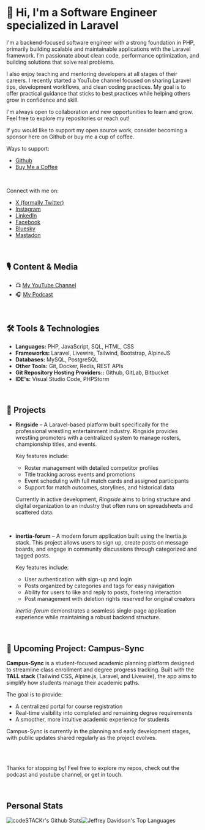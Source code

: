 # 👋 Hi, I'm a Software Engineer specialized in Laravel

I'm a backend-focused software engineer with a strong foundation in PHP, primarily building scalable and maintainable applications with the Laravel framework. I’m passionate about clean code, performance optimization, and building solutions that solve real problems.

I also enjoy teaching and mentoring developers at all stages of their careers. I recently started a YouTube channel focused on sharing Laravel tips, development workflows, and clean coding practices. My goal is to offer practical guidance that sticks to best practices while helping others grow in confidence and skill.

I'm always open to collaboration and new opportunities to learn and grow. Feel free to explore my repositories or reach out!

If you would like to support my open source work, consider becoming a sponsor here on Github or buy me a cup of coffee.

Ways to support:
- [Github](https://github.com.com/jdavidsonwebdev)
- [Buy Me a Coffee](https://buymeacoffee.com/jdavidsonwebdev)

<br>

Connect with me on:
- [X (formally Twitter)](https://x.com/jdavidsonwebdev)
- [Instagram](https://www.instagram.com/jdavidsonwebdev)
- [LinkedIn](https://www.linkedin.com/in/jdavidsonwebdev)
- [Facebook](https://www.facebook.com/jdavidsonwebdev)
- [Bluesky](https://bsky.app/profile/jdavidsonwebdev.bsky.social)
- [Mastadon](https://phpc.social/@jdavidsonwebdev)

<br>

## 🎙️ Content & Media
- 📺 [My YouTube Channel](https://www.youtube.com/@thelaravelarchitect)
- 🎧 [My Podcast](https://coffeewiththelaravelarchitect.buzzsprout.com)

<br>

## 🛠️ Tools & Technologies
- **Languages:** PHP, JavaScript, SQL, HTML, CSS
- **Frameworks:** Laravel, Livewire, Tailwind, Bootstrap, AlpineJS
- **Databases:** MySQL, PostgreSQL
- **Other Tools:** Git, Docker, Redis, REST APIs
- **Git Repository Hosting Providers::** Github, GitLab, Bitbucket
- **IDE's:** Visual Studio Code, PHPStorm

<br>

## 🚀 Projects

- **Ringside** – A Laravel-based platform built specifically for the professional wrestling entertainment industry. Ringside provides wrestling promoters with a centralized system to manage rosters, championship titles, and events.

  Key features include:
  - Roster management with detailed competitor profiles
  - Title tracking across events and promotions
  - Event scheduling with full match cards and assigned participants
  - Support for match outcomes, storylines, and historical data

  Currently in active development, *Ringside* aims to bring structure and digital organization to an industry that often runs on spreadsheets and scattered data.

  <br>

- **inertia-forum** – A modern forum application built using the Inertia.js stack. This project allows users to sign up, create posts on message boards, and engage in community discussions through categorized and tagged posts.

  Key features include:
  - User authentication with sign-up and login
  - Posts organized by categories and tags for easy navigation
  - Ability for users to like and reply to posts, fostering interaction
  - Post management with deletion rights reserved for original creators

  *inertia-forum* demonstrates a seamless single-page application experience while maintaining a robust backend structure.

<br>

## 🏫 Upcoming Project: Campus-Sync

**Campus-Sync** is a student-focused academic planning platform designed to streamline class enrollment and degree progress tracking. Built with the **TALL stack** (Tailwind CSS, Alpine.js, Laravel, and Livewire), the app aims to simplify how students manage their academic paths.

The goal is to provide:
- A centralized portal for course registration
- Real-time visibility into completed and remaining degree requirements
- A smoother, more intuitive academic experience for students

Campus-Sync is currently in the planning and early development stages, with public updates shared regularly as the project evolves.

<br>
<br>

Thanks for stopping by! Feel free to explore my repos, check out the podcast and youtube channel, or get in touch.

<br>

## Personal Stats
<img align="center" alt="codeSTACKr's Github Stats" src="https://github-readme-stats.vercel.app/api?username=jeffreydavidson&show_icons=true&hide_border=true" /><img align="center" alt="Jeffrey Davidson's Top Languages" src="https://github-readme-stats.vercel.app/api/top-langs/?username=jeffreydavidson&show_icons=true&hide_border=true" />
